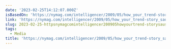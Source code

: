 ```yaml
---
date: '2023-02-25T14:12:07.000Z'
isBasedOn: 'https://nymag.com/intelligencer/2009/05/how_your_trend-story_sausage_g.html'
link: 'https://nymag.com/intelligencer/2009/05/how_your_trend-story_sausage_g.html'
slug: 2023-02-25-httpsnymagcomintelligencer200905howyourtrend-storysausageghtml
tags:
  - Media
title: 'https://nymag.com/intelligencer/2009/05/how_your_trend-story_sausage_g.html'
---
```


